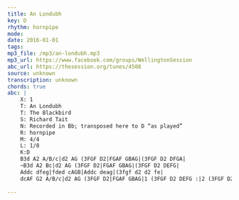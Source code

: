 ```yaml
---
title: An Londubh
key: D
rhythm: hornpipe
mode: 
date: 2016-01-01
tags:
mp3_file: /mp3/an-londubh.mp3
mp3_url: https://www.facebook.com/groups/WellingtonSession
abc_url: https://thesession.org/tunes/4508
source: unknown
transcription: unknown
chords: true
abc: |
    X: 1
    T: An Londubh
    T: The Blackbird
    S: Richard Tait 
    N: Recorded in Bb; transposed here to D “as played”
    R: hornpipe
    M: 4/4
    L: 1/8
    K:D
    B3d A2 A/B/c|d2 AG (3FGF D2|FGAF GBAG|(3FGF D2 DFGA|
    ~B3d A2 Bc|d2 AG (3FGF D2|FGAF GBAG|(3FGF D2 DEFG|
    Addc dfeg|fded cAGB|Addc deag|(3fgf d2 d2 fe|
    dcAF G2 A/B/c|d2 AG (3FGF D2|FGAF GBAG|1 (3FGF D2 DEFG :|2 (3FGF D2 DFGA||
    
---
```



